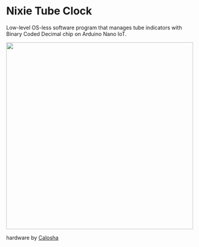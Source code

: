 # Nixie Tube Clock
Low-level OS-less software program that manages tube indicators with Binary Coded Decimal chip on Arduino Nano IoT.

<img src="https://github.com/user-attachments/assets/fa596c28-14b0-4ae3-a4b5-ab9f5b5b9cc4" width="500" />


hardware by [Calosha](https://github.com/Calosha)
